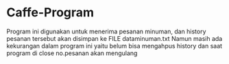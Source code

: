 # Caffe-Program

Program ini digunakan untuk menerima pesanan minuman, dan history pesanan tersebut akan disimpan ke FILE dataminuman.txt
Namun masih ada kekurangan dalam program ini yaitu belum bisa mengahpus history dan saat program di close no.pesanan akan mengulang
